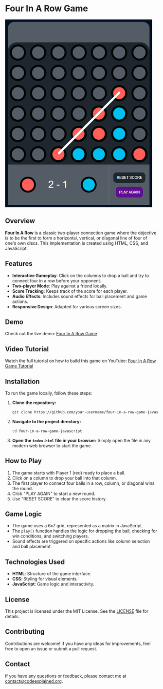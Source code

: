 # Four In A Row Game

![Game Screenshot](./assets/images/screenshot.png)

## Overview

**Four In A Row** is a classic two-player connection game where the objective is to be the first to form a horizontal, vertical, or diagonal line of four of one's own discs. This implementation is created using HTML, CSS, and JavaScript.

## Features

- **Interactive Gameplay**: Click on the columns to drop a ball and try to connect four in a row before your opponent.
- **Two-player Mode**: Play against a friend locally.
- **Score Tracking**: Keeps track of the score for each player.
- **Audio Effects**: Includes sound effects for ball placement and game actions.
- **Responsive Design**: Adapted for various screen sizes.

## Demo

Check out the live demo: [Four In A Row Game](https://your-demo-link.com)

## Video Tutorial

Watch the full tutorial on how to build this game on YouTube: [Four In A Row Game Tutorial](https://www.youtube.com/watch?v=your-tutorial-link)

## Installation

To run the game locally, follow these steps:

1. **Clone the repository:**

   ```bash
   git clone https://github.com/your-username/four-in-a-row-game-javascript.git
   ```

2. **Navigate to the project directory:**

   ```bash
   cd four-in-a-row-game-javascript
   ```

3. **Open the `index.html` file in your browser:**
   Simply open the file in any modern web browser to start the game.

## How to Play

1. The game starts with Player 1 (red) ready to place a ball.
2. Click on a column to drop your ball into that column.
3. The first player to connect four balls in a row, column, or diagonal wins the round.
4. Click "PLAY AGAIN" to start a new round.
5. Use "RESET SCORE" to clear the score history.

## Game Logic

- The game uses a 6x7 grid, represented as a matrix in JavaScript.
- The `play()` function handles the logic for dropping the ball, checking for win conditions, and switching players.
- Sound effects are triggered on specific actions like column selection and ball placement.

## Technologies Used

- **HTML**: Structure of the game interface.
- **CSS**: Styling for visual elements.
- **JavaScript**: Game logic and interactivity.

## License

This project is licensed under the MIT License. See the [LICENSE](LICENSE) file for details.

## Contributing

Contributions are welcome! If you have any ideas for improvements, feel free to open an issue or submit a pull request.

## Contact

If you have any questions or feedback, please contact me at [contact@codeexplained.org](mailto:contact@codeexplained.org).
